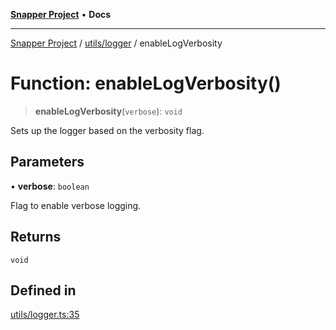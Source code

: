 [**Snapper Project**](../../../README.md) • **Docs**

***

[Snapper Project](../../../README.md) / [utils/logger](../README.md) / enableLogVerbosity

# Function: enableLogVerbosity()

> **enableLogVerbosity**(`verbose`): `void`

Sets up the logger based on the verbosity flag.

## Parameters

• **verbose**: `boolean`

Flag to enable verbose logging.

## Returns

`void`

## Defined in

[utils/logger.ts:35](https://github.com/asifqatar/Snapper/blob/11e63080dcbedd5648591bc627ccf726ce8a974a/utils/logger.ts#L35)
